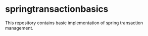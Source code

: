 # springtransactionbasics
This repository contains basic implementation of spring transaction management. 
